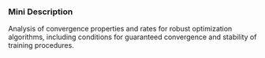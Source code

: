 ### Mini Description

Analysis of convergence properties and rates for robust optimization algorithms, including conditions for guaranteed convergence and stability of training procedures.
